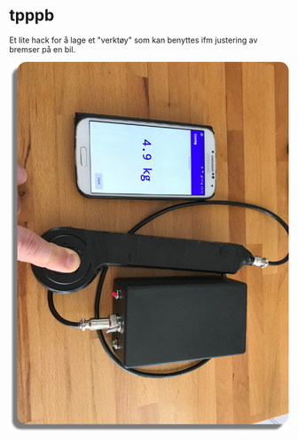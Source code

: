 # tpppb


Et lite hack for å lage et "verktøy" som kan benyttes ifm justering av bremser på en bil.

![Alt text](demo.png "Demo")

